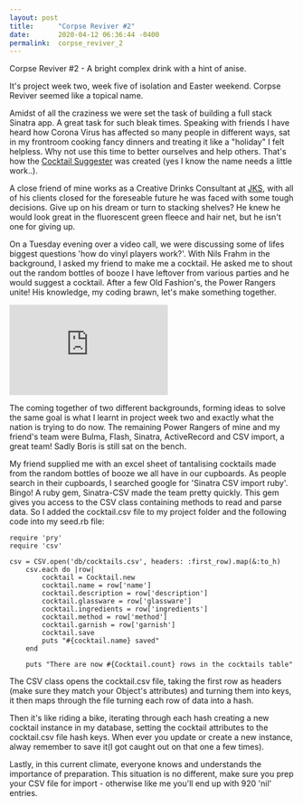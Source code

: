 ```yaml
---
layout: post
title:      "Corpse Reviver #2"
date:       2020-04-12 06:36:44 -0400
permalink:  corpse_reviver_2
---
```


Corpse Reviver #2 - A bright complex drink with a hint of anise.

It's project week two, week five of isolation and Easter weekend. Corpse Reviver seemed like a topical name. 

Amidst of all the craziness we were set the task of building a full stack Sinatra app. A great task for such bleak times. Speaking with friends I have heard how Corona Virus has affected so many people in different ways, sat in my frontroom cooking fancy dinners and treating it like a "holiday" I felt helpless. Why not use this time to better ourselves and help others. That's how the [Cocktail Suggester](https://github.com/RebeccaHA/cocktail-suggester.git) was created (yes I know the name needs a little work..).

A close friend of mine works as a Creative Drinks Consultant at [JKS](https://jksrestaurants.com/), with all of his clients closed for the foreseable future he was faced with some tough decisions. Give up on his dream or turn to stacking shelves? He knew he would look great in the fluorescent green fleece and hair net, but he isn't one for giving up. 

On a Tuesday evening over a video call, we were discussing some of lifes biggest questions 'how do vinyl players work?'. With Nils Frahm in the background, I asked my friend to make me a cocktail. He asked me to shout out the random bottles of booze I have leftover from various parties and he would suggest a cocktail. After a few Old Fashion's, the Power Rangers unite! His knowledge, my coding brawn, let's make something together.

<iframe src="https://giphy.com/embed/t6f2bNAjx7Bio" width="280" height="160" frameBorder="0" class="giphy-embed" allowFullScreen></iframe>

The coming together of two different backgrounds, forming ideas to solve the same goal is what I learnt in project week two and exactly what the nation is trying to do now. The remaining Power Rangers of mine and my friend's team were Bulma, Flash, Sinatra, ActiveRecord and CSV import, a great team! Sadly Boris is still sat on the bench.

My friend supplied me with an excel sheet of tantalising cocktails made from the random bottles of booze we all have in our cupboards. As people search in their cupboards, I searched google for 'Sinatra CSV import ruby'. Bingo! A ruby gem,  Sinatra-CSV made the team pretty quickly. This gem gives you access to the CSV class containing methods to read and parse data. So I added the cocktail.csv file to my project folder and the following code into my seed.rb file:

```
require 'pry'
require 'csv'

csv = CSV.open('db/cocktails.csv', headers: :first_row).map(&:to_h)
    csv.each do |row|
        cocktail = Cocktail.new
        cocktail.name = row['name']
        cocktail.description = row['description']
        cocktail.glassware = row['glassware']
        cocktail.ingredients = row['ingredients']
        cocktail.method = row['method']
        cocktail.garnish = row['garnish']
        cocktail.save
        puts "#{cocktail.name} saved"
    end
		
    puts "There are now #{Cocktail.count} rows in the cocktails table"
```

The CSV class opens the cocktail.csv file, taking the first row as headers (make sure they match your Object's attributes) and turning them into keys, it then maps through the file turning each row of data into a hash. 

Then it's like riding a bike, iterating through each hash creating a new cocktail instance in my database, setting the cocktail attributes to the cocktail.csv file hash keys. When ever you update or create a new instance, alway remember to save it(I got caught out on that one a few times).

Lastly, in this current climate, everyone knows and understands the importance of preparation. This situation is no different, make sure you prep your CSV file for import - otherwise like me you'll end up with 920 'nil' entries. 















